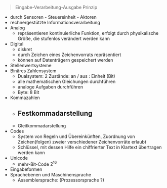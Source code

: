 >Eingabe-Verarbeitung-Ausgabe Prinzip

- durch Sensoren - Steuereinheit - Aktoren
- rechnergestützte Informationsverarbeitung
- Analog
	- repräsentieren kontinuierliche Funktion, erfolgt durch physikalische Größe, die stufenlos verändert werden kann
- Digital
	- diskret
	- durch Zeichen eines Zeichenvorrats repräsentiert
	- können auf Datenträgern gespeichert werden
- Stellenwertsysteme
- Binäres Zahlensystem
	- Dualsystem: 2 Zustände: an / aus : Einheit (Bit)
	- alle mathematischen Gleichungen durchführen 
	- analoge Aufgaben durchführen
	- Byte: 8 Bit
- Kommazahlen
	- Festkommadarstellung
		- 
	- Gleitkommadarstellung
- Codes
	- System von Regeln und Übereinkünften, Zuordnung von Zeichen(folgen) zweier verschiedener Zeichenvorräte erlaubt
	- Schlüssel, mit dessen Hilfe ein chiffrierter Text in Klartext übertragen werden kann
- Unicode
	- mehr-Bit-Code $2^{16}$
- Eingabeformen
- Sprachebenen und Maschinensprache
	- Assemblersprache: (Prozessorsprache ?)